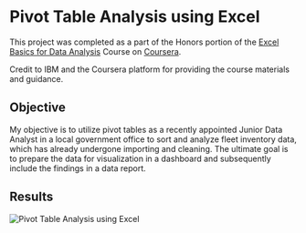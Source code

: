 
# Pivot Table Analysis using Excel

This project was completed as a part of the Honors portion of the [Excel Basics for Data Analysis](https://www.coursera.org/learn/excel-basics-data-analysis-ibm) Course on [Coursera](https://www.coursera.org/).

Credit to IBM and the Coursera platform for providing the course materials and guidance.

## Objective

My objective is to utilize pivot tables as a recently appointed Junior Data Analyst in a local government office to sort and analyze fleet inventory data, which has already undergone importing and cleaning. The ultimate goal is to prepare the data for visualization in a dashboard and subsequently include the findings in a data report.
## Results

![Pivot Table Analysis using Excel](https://blogger.googleusercontent.com/img/b/R29vZ2xl/AVvXsEjZ4G6rGW7D_1mXyqEnHr6nsM0P7UJOyxHHIEguKX7TAZ9XxekshKtkbj9dxpz0z_x-eGaFOsE7wb7r9dE8CqmM8he2BQTeItIKphJ4Z3Pet_8kUi4ILFyBOwRokZbufBfLFFy3wsbtayBNVK3b3opwKc1B9fO7x9JrGcgMekpsVaiv8n_UmhUXefxned0/s1600/pivot-table-analysis-using-excel.png)